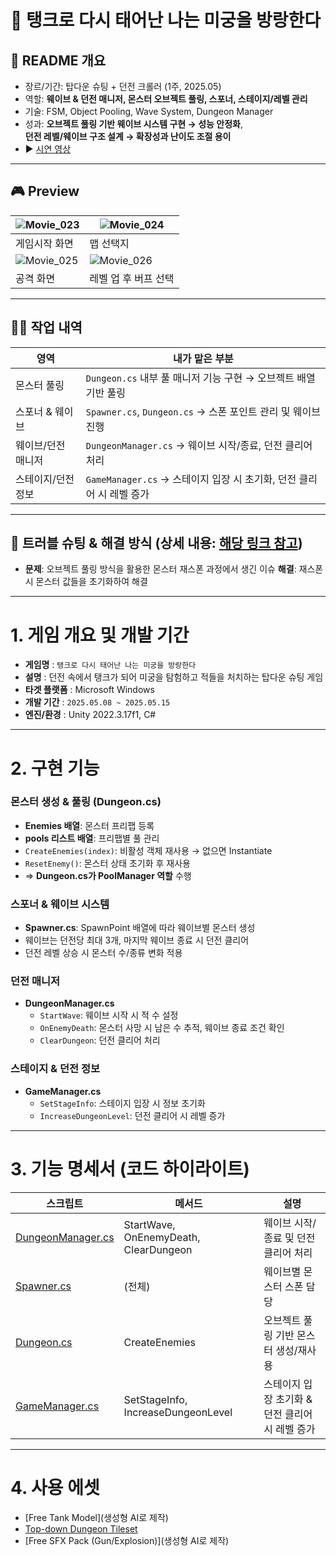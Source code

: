 # 🚩 탱크로 다시 태어난 나는 미궁을 방랑한다

## 🔎 README 개요
- 장르/기간: 탑다운 슈팅 + 던전 크롤러 (1주, 2025.05)
- 역할: **웨이브 & 던전 매니저, 몬스터 오브젝트 풀링, 스포너, 스테이지/레벨 관리**
- 기술: FSM, Object Pooling, Wave System, Dungeon Manager
- 성과: **오브젝트 풀링 기반 웨이브 시스템 구현 → 성능 안정화**,  
  **던전 레벨/웨이브 구조 설계 → 확장성과 난이도 조절 용이**
- ▶️ [시연 영상](https://www.youtube.com/watch?v=Z0R4iaVQl8I)

---

## 🎮 Preview
| ![Movie_023](https://github.com/user-attachments/assets/58750829-5e68-43b0-9459-84a73bbfcdc4) | ![Movie_024](https://github.com/user-attachments/assets/dc49e93b-5000-4b90-843b-af1719bb0ce3) |
|---------------------------------------------------------------------------------------------- | --------------------------------------------------------------------------------------------- |
| 게임시작 화면                                                                                  | 맵 선택지                                                                                      | 
| ![Movie_025](https://github.com/user-attachments/assets/4459db3f-641b-4810-a174-b2de3bf9b78b) | ![Movie_026](https://github.com/user-attachments/assets/02d66ecd-33d9-4516-a039-daa1051af3aa) |
| 공격 화면                                                                                      | 레벨 업 후 버프 선택

---

## 🙋‍♂️ 작업 내역
| 영역 | 내가 맡은 부분 |
|---|---|
| 몬스터 풀링 | `Dungeon.cs` 내부 풀 매니저 기능 구현 → 오브젝트 배열 기반 풀링 |
| 스포너 & 웨이브 | `Spawner.cs`, `Dungeon.cs` → 스폰 포인트 관리 및 웨이브 진행 |
| 웨이브/던전 매니저 | `DungeonManager.cs` → 웨이브 시작/종료, 던전 클리어 처리 |
| 스테이지/던전 정보 | `GameManager.cs` → 스테이지 입장 시 초기화, 던전 클리어 시 레벨 증가 |

---

## 🧩 트러블 슈팅 & 해결 방식 (상세 내용: [해당 링크 참고](https://velog.io/@character453/%EB%B3%B8%EC%BA%A0%ED%94%84-5%EC%A3%BC%EC%B0%A8-%ED%83%B1%ED%81%AC%EB%A1%9C-%ED%83%9C%EC%96%B4%EB%82%9C-%EB%82%98%EB%8A%94-%EB%AF%B8%EA%B6%81%EC%9D%84-%EB%B0%A9%EB%9E%91%ED%95%9C%EB%8B%A4-67))
- **문제**: 오브젝트 풀링 방식을 활용한 몬스터 재스폰 과정에서 생긴 이슈
  **해결**: 재스폰 시 몬스터 값들을 초기화하여 해결

---

# 1. 게임 개요 및 개발 기간

- **게임명** : `탱크로 다시 태어난 나는 미궁을 방랑한다`
- **설명** : 던전 속에서 탱크가 되어 미궁을 탐험하고 적들을 처치하는 탑다운 슈팅 게임
- **타겟 플랫폼** : Microsoft Windows
- **개발 기간** : `2025.05.08 ~ 2025.05.15`
- **엔진/환경** : Unity 2022.3.17f1, C#

---

# 2. 구현 기능

### 몬스터 생성 & 풀링 (Dungeon.cs)
- **Enemies 배열**: 몬스터 프리팹 등록
- **pools 리스트 배열**: 프리팹별 풀 관리
- `CreateEnemies(index)`: 비활성 객체 재사용 → 없으면 Instantiate  
- `ResetEnemy()`: 몬스터 상태 초기화 후 재사용
- ⇒ **Dungeon.cs가 PoolManager 역할** 수행

### 스포너 & 웨이브 시스템
- **Spawner.cs**: SpawnPoint 배열에 따라 웨이브별 몬스터 생성
- 웨이브는 던전당 최대 3개, 마지막 웨이브 종료 시 던전 클리어
- 던전 레벨 상승 시 몬스터 수/종류 변화 적용

### 던전 매니저
- **DungeonManager.cs**  
  - `StartWave`: 웨이브 시작 시 적 수 설정  
  - `OnEnemyDeath`: 몬스터 사망 시 남은 수 추적, 웨이브 종료 조건 확인  
  - `ClearDungeon`: 던전 클리어 처리  

### 스테이지 & 던전 정보
- **GameManager.cs**  
  - `SetStageInfo`: 스테이지 입장 시 정보 초기화  
  - `IncreaseDungeonLevel`: 던전 클리어 시 레벨 증가  

---

# 3. 기능 명세서 (코드 하이라이트)

| 스크립트 | 메서드 | 설명 |
|---|---|---|
| [DungeonManager.cs](https://github.com/ParkJWoo/Portfolio_Public/blob/main/The%20Returner%20Tank/CodeSamples/0.%20Managers/DungeonManager.cs) | StartWave, OnEnemyDeath, ClearDungeon | 웨이브 시작/종료 및 던전 클리어 처리 |
| [Spawner.cs](https://github.com/ParkJWoo/Portfolio_Public/blob/main/The%20Returner%20Tank/CodeSamples/1.%20Entity/1.%20Dungeons/Spawner.cs) | (전체) | 웨이브별 몬스터 스폰 담당 |
| [Dungeon.cs](https://github.com/ParkJWoo/Portfolio_Public/blob/main/The%20Returner%20Tank/CodeSamples/1.%20Entity/1.%20Dungeons/Dungeon.cs) | CreateEnemies | 오브젝트 풀링 기반 몬스터 생성/재사용 |
| [GameManager.cs](https://github.com/ParkJWoo/Portfolio_Public/blob/main/The%20Returner%20Tank/CodeSamples/0.%20Managers/GameManager.cs) | SetStageInfo, IncreaseDungeonLevel | 스테이지 입장 초기화 & 던전 클리어 시 레벨 증가 |
---

# 4. 사용 에셋
- [Free Tank Model](생성형 AI로 제작)
- [Top-down Dungeon Tileset](https://0x72.itch.io/dungeontileset-ii)
- [Free SFX Pack (Gun/Explosion)](생성형 AI로 제작)
